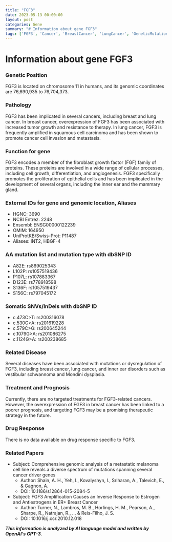 ```yaml
---
title: "FGF3"
date: 2023-05-13 00:00:00
layout: post
categories: Gene
summary: "# Information about gene FGF3"
tags: ['FGF3', 'Cancer', 'BreastCancer', 'LungCancer', 'GeneticMutation', 'Prognosis', 'TherapeuticTargets', 'GenomicAnalysis']
---
```


# Information about gene FGF3

### Genetic Position
FGF3 is located on chromosome 11 in humans, and its genomic coordinates are 76,690,935 to 76,704,373.

### Pathology
FGF3 has been implicated in several cancers, including breast and lung cancer. In breast cancer, overexpression of FGF3 has been associated with increased tumor growth and resistance to therapy. In lung cancer, FGF3 is frequently amplified in squamous cell carcinoma and has been shown to promote cancer cell invasion and metastasis.

### Function for gene
FGF3 encodes a member of the fibroblast growth factor (FGF) family of proteins. These proteins are involved in a wide range of cellular processes, including cell growth, differentiation, and angiogenesis. FGF3 specifically promotes the proliferation of epithelial cells and has been implicated in the development of several organs, including the inner ear and the mammary gland.

### External IDs for gene and genomic location, Aliases
- HGNC: 3690
- NCBI Entrez: 2248
- Ensembl: ENSG00000122239
- OMIM: 164950
- UniProtKB/Swiss-Prot: P11487
- Aliases: INT2, HBGF-4

### AA mutation list and mutation type with dbSNP ID
- A82E: rs869025343
- L102P: rs1057519436
- P107L: rs107883367
- D123E: rs778918598
- S136F: rs1057519437
- S156C: rs797045172

### Somatic SNVs/InDels with dbSNP ID
- c.473C>T: rs200316078
- c.530G>A: rs201619228
- c.579C>G: rs200645244
- c.1079G>A: rs201086275
- c.1124G>A: rs200238685

### Related Disease
Several diseases have been associated with mutations or dysregulation of FGF3, including breast cancer, lung cancer, and inner ear disorders such as vestibular schwannoma and Mondini dysplasia.

### Treatment and Prognosis 
Currently, there are no targeted treatments for FGF3-related cancers. However, the overexpression of FGF3 in breast cancer has been linked to a poorer prognosis, and targeting FGF3 may be a promising therapeutic strategy in the future.

### Drug Response
There is no data available on drug response specific to FGF3.

### Related Papers
- Subject: Comprehensive genomic analysis of a metastatic melanoma cell line reveals a diverse spectrum of mutations spanning several cancer driver genes
  - Author: Shain, A. H., Yeh, I., Kovalyshyn, I., Sriharan, A., Talevich, E., & Gagnon, A.
  - DOI: 10.1186/s12864-015-2084-5
- Subject: FGF3 Amplification Causes an Inverse Response to Estrogen and Antiestrogens in ER+ Breast Cancer
  - Author: Turner, N., Lambros, M. B., Horlings, H. M., Pearson, A., Sharpe, R., Natrajan, R., ... & Reis-Filho, J. S.
  - DOI: 10.1016/j.ccr.2010.12.018

**_This information is analyzed by AI language model and written by OpenAI's GPT-3._**